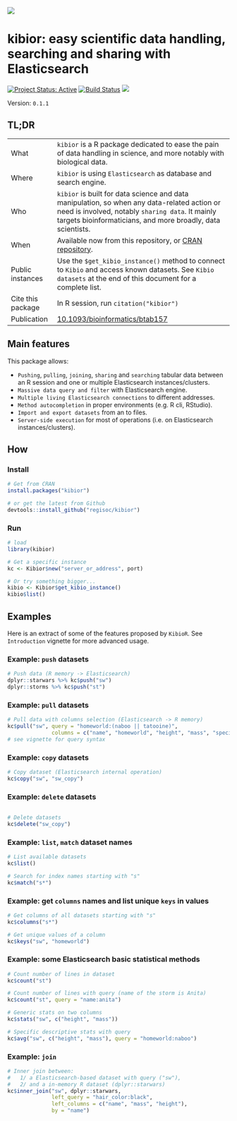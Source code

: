 

![](https://github.com/regisoc/kibior/blob/master/inst/logo/kibior.png)

# kibior: easy scientific data handling, searching and sharing with Elasticsearch

[![Project Status: Active](https://www.repostatus.org/badges/latest/active.svg)](https://www.repostatus.org/#active)
[![Build Status](https://travis-ci.com/regisoc/kibior.svg?branch=master)](https://travis-ci.com/regisoc/kibior)
[![](https://cranlogs.r-pkg.org/badges/kibior)](https://cran.r-project.org/package=kibior)

Version: `0.1.1`

## TL;DR

| | |
|-|-|
| What  | `kibior` is a R package dedicated to ease the pain of data handling in science, and more notably with biological data. | 
| Where | `kibior` is using `Elasticsearch` as database and search engine. |
| Who   | `kibior` is built for data science and data manipulation, so when any data-related action or need is involved, notably `sharing data`. It mainly targets bioinformaticians, and more broadly, data scientists. |
| When  | Available now from this repository, or [CRAN repository](https://cran.r-project.org/package=kibior). |
| Public instances | Use the `$get_kibio_instance()` method to connect to `Kibio` and access known datasets. See `Kibio datasets` at the end of this document for a complete list. |
| Cite this package | In R session, run `citation("kibior")` |
| Publication | [10.1093/bioinformatics/btab157](https://doi.org/10.1093/bioinformatics/btab157) |



## Main features

This package allows:

- `Pushing`, `pulling`, `joining`, `sharing` and `searching` tabular data between an R session and one or multiple Elasticsearch instances/clusters. 
- `Massive data query and filter` with Elasticsearch engine.
- `Multiple living Elasticsearch connections` to different addresses.
- `Method autocompletion` in proper environments (e.g. R cli, RStudio). 
- `Import and export datasets` from an to files.
- `Server-side execution` for most of operations (i.e. on Elasticsearch instances/clusters).


## How

### Install

```r
# Get from CRAN
install.packages("kibior")

# or get the latest from Github
devtools::install_github("regisoc/kibior")
```

### Run

```r
# load
library(kibior)

# Get a specific instance
kc <- Kibior$new("server_or_address", port)

# Or try something bigger...
kibio <- Kibior$get_kibio_instance()
kibio$list()

```

## Examples 

Here is an extract of some of the features proposed by `KibioR`. 
See `Introduction` vignette for more advanced usage.

### Example: `push` datasets

```r
# Push data (R memory -> Elasticsearch)
dplyr::starwars %>% kc$push("sw")
dplyr::storms %>% kc$push("st")
```

### Example: `pull` datasets

```r
# Pull data with columns selection (Elasticsearch -> R memory)
kc$pull("sw", query = "homeworld:(naboo || tatooine)", 
              columns = c("name", "homeworld", "height", "mass", "species"))
# see vignette for query syntax
```

### Example: `copy` datasets

```r
# Copy dataset (Elasticsearch internal operation)
kc$copy("sw", "sw_copy")
```

### Example: `delete` datasets

```r

# Delete datasets
kc$delete("sw_copy")
```

### Example: `list`, `match` dataset names

```r
# List available datasets
kc$list()

# Search for index names starting with "s"
kc$match("s*")
```

### Example: get `columns` names and list unique `keys` in values

```r
# Get columns of all datasets starting with "s"
kc$columns("s*")

# Get unique values of a column
kc$keys("sw", "homeworld")
```

### Example: some Elasticsearch basic statistical methods 

```r
# Count number of lines in dataset
kc$count("st")

# Count number of lines with query (name of the storm is Anita)
kc$count("st", query = "name:anita")

# Generic stats on two columns
kc$stats("sw", c("height", "mass"))

# Specific descriptive stats with query
kc$avg("sw", c("height", "mass"), query = "homeworld:naboo")
```

### Example: `join`

```r
# Inner join between:
#   1/ a Elasticsearch-based dataset with query ("sw"), 
#   2/ and a in-memory R dataset (dplyr::starwars) 
kc$inner_join("sw", dplyr::starwars, 
              left_query = "hair_color:black",
              left_columns = c("name", "mass", "height"),
              by = "name")
```

